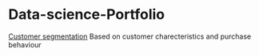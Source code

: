 # Data-science-Portfolio
[Customer segmentation](https://thasneema2414.github.io/Data-science-Portfolio)
Based on customer charecteristics and purchase behaviour
